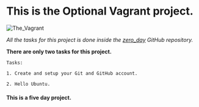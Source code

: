 # This is the Optional Vagrant project.

![The_Vagrant](https://user-images.githubusercontent.com/106796019/174551243-a0465de9-333a-437e-828b-072c30203d7f.jpg) 

*All the tasks for this project is done inside the [zero_day](https://github.com/Simon-Michael/zero_day) GitHub repository.*

**There are only two tasks for this project.**
~~~~
Tasks:

1. Create and setup your Git and GitHub account.

2. Hello Ubuntu.
~~~~

#### This is a five day project. ####
